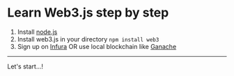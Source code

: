 # Learn Web3.js step by step

1. Install [node.js](https://nodejs.org/en/)
2. Install web3.js in your directory `npm install web3`
3. Sign up on [Infura](https://infura.io/) OR use local blockchain like [Ganache](https://www.trufflesuite.com/ganache)
---
Let's start...!
